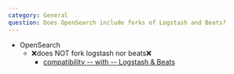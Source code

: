 ```yaml
---
category: General
question: Does OpenSearch include forks of Logstash and Beats?
---
```


* OpenSearch
  * ❌does NOT fork logstash nor beats❌
    * [compatibility -- with -- Logstash & Beats](https://opensearch.org/docs/clients/agents-and-ingestion-tools/index/#compatibility-matrices)
